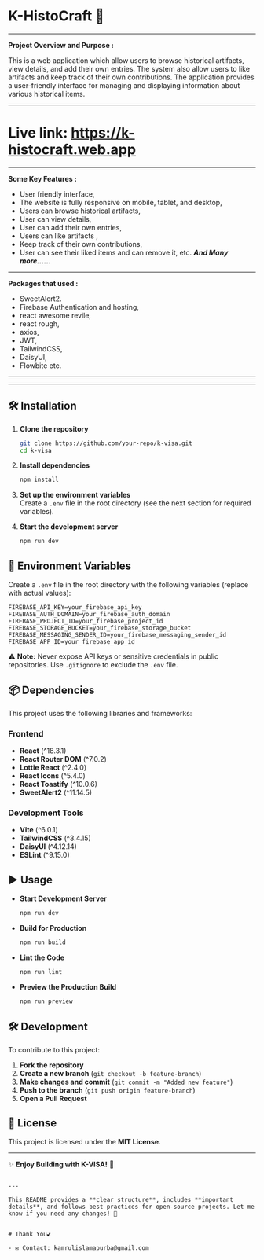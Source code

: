 # K-HistoCraft 🏰

---------------------
**Project Overview and  Purpose :**

This is a web application which allow users to browse historical artifacts, view details, and add their own entries. The system also allow users to like artifacts and keep track of their own contributions. The application provides a user-friendly interface for managing and displaying information about various historical items.

--------------

# Live link: https://k-histocraft.web.app

--------------

**Some Key Features :**
- User friendly interface,
- The website is fully responsive on mobile, tablet, and desktop,
- Users can browse historical artifacts,
- User can view details, 
- User can add their own entries,
- Users can like artifacts ,
- Keep track of their own contributions,
- User can see their liked items and can remove it, etc.  ***And Many more......***

-------------------------

**Packages that used :**
- SweetAlert2.
- Firebase Authentication and hosting,
- react awesome revile,
- react rough,
- axios,
- JWT,
- TailwindCSS,
- DaisyUI,
- Flowbite etc.
--------------

-------------------------------


## 🛠 Installation  

1. **Clone the repository**  
   ```sh
   git clone https://github.com/your-repo/k-visa.git
   cd k-visa
   ```

2. **Install dependencies**  
   ```sh
   npm install
   ```

3. **Set up the environment variables**  
   Create a `.env` file in the root directory (see the next section for required variables).

4. **Start the development server**  
   ```sh
   npm run dev
   ```

## 🔧 Environment Variables  

Create a `.env` file in the root directory with the following variables (replace with actual values):  

```plaintext
FIREBASE_API_KEY=your_firebase_api_key
FIREBASE_AUTH_DOMAIN=your_firebase_auth_domain
FIREBASE_PROJECT_ID=your_firebase_project_id
FIREBASE_STORAGE_BUCKET=your_firebase_storage_bucket
FIREBASE_MESSAGING_SENDER_ID=your_firebase_messaging_sender_id
FIREBASE_APP_ID=your_firebase_app_id
```

⚠ **Note:** Never expose API keys or sensitive credentials in public repositories. Use `.gitignore` to exclude the `.env` file.

## 📦 Dependencies  

This project uses the following libraries and frameworks:

### Frontend  

- **React** (^18.3.1)  
- **React Router DOM** (^7.0.2)  
- **Lottie React** (^2.4.0)  
- **React Icons** (^5.4.0)  
- **React Toastify** (^10.0.6)  
- **SweetAlert2** (^11.14.5)  

### Development Tools  

- **Vite** (^6.0.1)  
- **TailwindCSS** (^3.4.15)  
- **DaisyUI** (^4.12.14)  
- **ESLint** (^9.15.0)  

## ▶ Usage  

- **Start Development Server**  
  ```sh
  npm run dev
  ```

- **Build for Production**  
  ```sh
  npm run build
  ```

- **Lint the Code**  
  ```sh
  npm run lint
  ```

- **Preview the Production Build**  
  ```sh
  npm run preview
  ```

## 🛠 Development  

To contribute to this project:

1. **Fork the repository**  
2. **Create a new branch** (`git checkout -b feature-branch`)  
3. **Make changes and commit** (`git commit -m "Added new feature"`)  
4. **Push to the branch** (`git push origin feature-branch`)  
5. **Open a Pull Request**  

## 📜 License  

This project is licensed under the **MIT License**.  

---

✨ **Enjoy Building with K-VISA!** 🚀
```

---

This README provides a **clear structure**, includes **important details**, and follows best practices for open-source projects. Let me know if you need any changes! 🚀


# Thank You💕

- ✉ Contact: kamrulislamapurba@gmail.com


